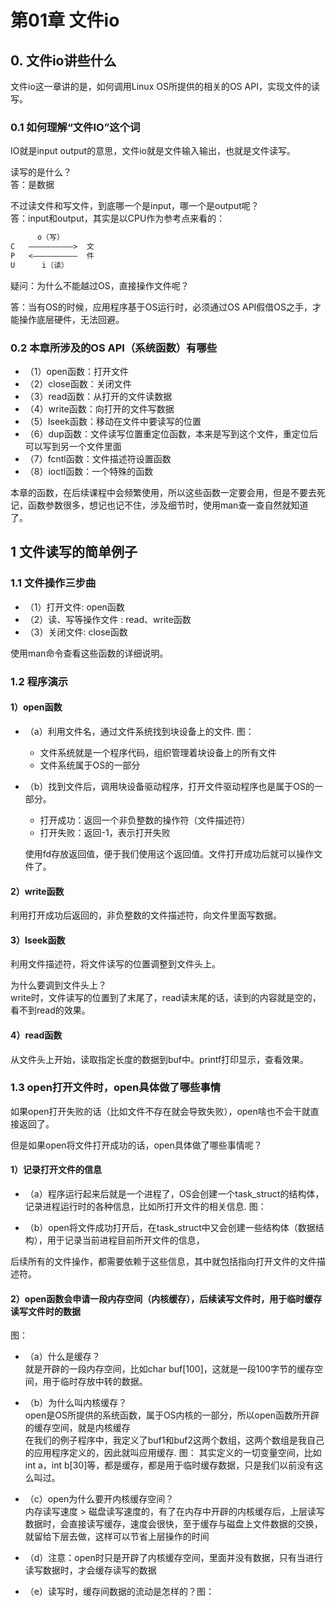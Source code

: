 # 第01章 文件io
	
## 0. 文件io讲些什么
		
文件io这一章讲的是，如何调用Linux OS所提供的相关的OS API，实现文件的读写。
	
	
### 0.1 如何理解“文件IO”这个词
	
IO就是input output的意思，文件io就是文件输入输出，也就是文件读写。

读写的是什么？  
答：是数据  

不过读文件和写文件，到底哪一个是input，哪一个是output呢？  
答：input和output，其实是以CPU作为参考点来看的：

```txt
      o（写）  
C   ——————————>  文
P   <——————————  件
U      i（读）

```


疑问：为什么不能越过OS，直接操作文件呢？  

答：当有OS的时候，应用程序基于OS运行时，必须通过OS API假借OS之手，才能操作底层硬件，无法回避。  
			
### 0.2 本章所涉及的OS API（系统函数）有哪些

+ （1）open函数：打开文件
+ （2）close函数：关闭文件
+ （3）read函数：从打开的文件读数据
+ （4）write函数：向打开的文件写数据
+ （5）lseek函数：移动在文件中要读写的位置
+ （6）dup函数：文件读写位置重定位函数，本来是写到这个文件，重定位后可以写到另一个文件里面
+ （7）fcntl函数：文件描述符设置函数
+ （8）ioctl函数：一个特殊的函数

本章的函数，在后续课程中会频繁使用，所以这些函数一定要会用，但是不要去死记，函数参数很多，想记也记不住，涉及细节时，使用man查一查自然就知道了。
	
## 1 文件读写的简单例子
	
### 1.1 文件操作三步曲

+ （1）打开文件: open函数
+ （2）读、写等操作文件 : read、write函数
+ （3）关闭文件: close函数

使用man命令查看这些函数的详细说明。


### 1.2 程序演示

#### 1）open函数

+ （a）利用文件名，通过文件系统找到块设备上的文件. 图：
  + 文件系统就是一个程序代码，组织管理着块设备上的所有文件
  + 文件系统属于OS的一部分


+ （b）找到文件后，调用块设备驱动程序，打开文件驱动程序也是属于OS的一部分。
  + 打开成功：返回一个非负整数的操作符（文件描述符）
  + 打开失败：返回-1，表示打开失败

  使用fd存放返回值，便于我们使用这个返回值。文件打开成功后就可以操作文件了。

#### 2）write函数

利用打开成功后返回的，非负整数的文件描述符，向文件里面写数据。

#### 3）lseek函数

利用文件描述符，将文件读写的位置调整到文件头上。

为什么要调到文件头上？  
write时，文件读写的位置到了末尾了，read读末尾的话，读到的内容就是空的，看不到read的效果。

#### 4）read函数

从文件头上开始，读取指定长度的数据到buf中。printf打印显示，查看效果。

### 1.3 open打开文件时，open具体做了哪些事情

如果open打开失败的话（比如文件不存在就会导致失败），open啥也不会干就直接返回了。

但是如果open将文件打开成功的话，open具体做了哪些事情呢？

#### 1）记录打开文件的信息

+ （a）程序运行起来后就是一个进程了，OS会创建一个task_struct的结构体，记录进程运行时的各种信息，比如所打开文件的相关信息. 图：

+ （b）open将文件成功打开后，在task_struct中又会创建一些结构体（数据结构），用于记录当前进程目前所开文件的信息，

后续所有的文件操作，都需要依赖于这些信息，其中就包括指向打开文件的文件描述符。

#### 2）open函数会申请一段内存空间（内核缓存），后续读写文件时，用于临时缓存读写文件时的数据

图：

+ （a）什么是缓存？  
    就是开辟的一段内存空间，比如char buf[100]，这就是一段100字节的缓存空间，用于临时存放中转的数据。

+ （b）为什么叫内核缓存？  
    open是OS所提供的系统函数，属于OS内核的一部分，所以open函数所开辟的缓存空间，就是内核缓存  
    在我们的例子程序中，我定义了buf1和buf2这两个数组，这两个数组是我自己的应用程序定义的，因此就叫应用缓存. 图：
    其实定义的一切变量空间，比如int a，int b[30]等，都是缓存，都是用于临时缓存数据，只是我们以前没有这么叫过。

+ （c）open为什么要开内核缓存空间？    
  内存读写速度 > 磁盘读写速度的，有了在内存中开辟的内核缓存后，上层读写数据时，会直接读写缓存，速度会很快，至于缓存与磁盘上文件数据的交换，就留给下层去做，这样可以节省上层操作的时间  

+ （d）注意：open时只是开辟了内核缓存空间，里面并没有数据，只有当进行读写数据时，才会缓存读写的数据  

+ （e）读写时，缓存间数据的流动是怎样的？图：
